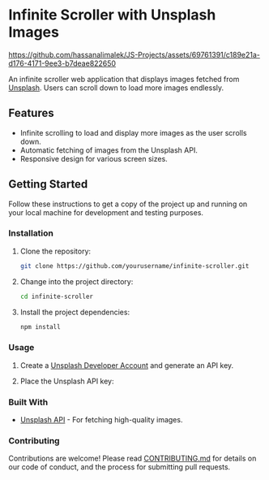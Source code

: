 # Infinite Scroller with Unsplash Images


https://github.com/hassanalimalek/JS-Projects/assets/69761391/c189e21a-d176-4171-9ee3-b7deae822650



An infinite scroller web application that displays images fetched from [Unsplash](https://unsplash.com/). Users can scroll down to load more images endlessly.

## Features

- Infinite scrolling to load and display more images as the user scrolls down.
- Automatic fetching of images from the Unsplash API.
- Responsive design for various screen sizes.


## Getting Started

Follow these instructions to get a copy of the project up and running on your local machine for development and testing purposes.

### Installation

1. Clone the repository:

   ```bash
   git clone https://github.com/yourusername/infinite-scroller.git
   ```

2. Change into the project directory:

   ```bash
   cd infinite-scroller
   ```

3. Install the project dependencies:

   ```bash
   npm install
   ```

### Usage

1. Create a [Unsplash Developer Account](https://unsplash.com/developers) and generate an API key.

2. Place the Unsplash API key:


### Built With

- [Unsplash API](https://unsplash.com/developers) - For fetching high-quality images.

### Contributing

Contributions are welcome! Please read [CONTRIBUTING.md](CONTRIBUTING.md) for details on our code of conduct, and the process for submitting pull requests.


